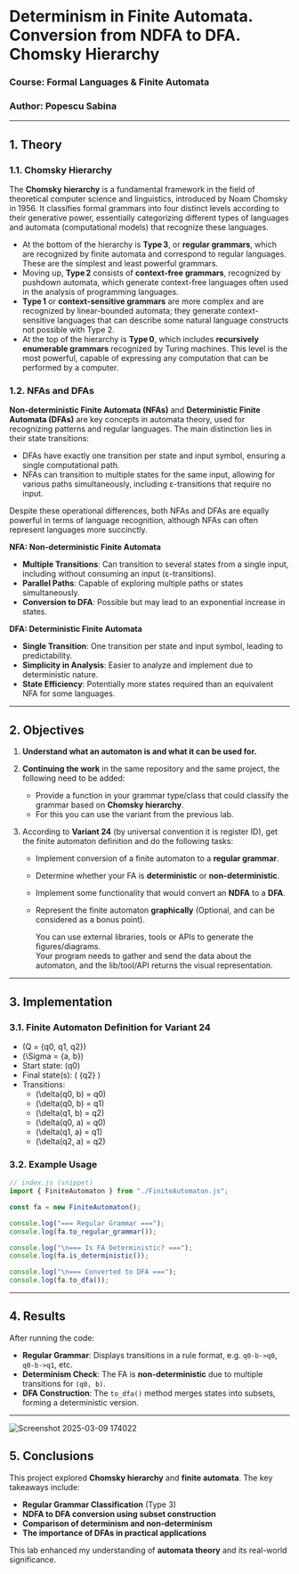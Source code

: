 # Determinism in Finite Automata. Conversion from NDFA to DFA. Chomsky Hierarchy

### Course: Formal Languages & Finite Automata  
### Author: Popescu Sabina

---

## 1. Theory

### 1.1. Chomsky Hierarchy

The **Chomsky hierarchy** is a fundamental framework in the field of theoretical computer science
and linguistics, introduced by Noam Chomsky in 1956. It classifies formal grammars into four
distinct levels according to their generative power, essentially categorizing different types of
languages and automata (computational models) that recognize these languages.

- At the bottom of the hierarchy is **Type 3**, or **regular grammars**, which are recognized by finite
  automata and correspond to regular languages. These are the simplest and least powerful
  grammars.
- Moving up, **Type 2** consists of **context-free grammars**, recognized by pushdown automata, which
  generate context-free languages often used in the analysis of programming languages.
- **Type 1** or **context-sensitive grammars** are more complex and are recognized by linear-bounded
  automata; they generate context-sensitive languages that can describe some natural language
  constructs not possible with Type 2.
- At the top of the hierarchy is **Type 0**, which includes **recursively enumerable grammars** recognized
  by Turing machines. This level is the most powerful, capable of expressing any computation that can
  be performed by a computer.

### 1.2. NFAs and DFAs

**Non-deterministic Finite Automata (NFAs)** and **Deterministic Finite Automata (DFAs)** are key concepts
in automata theory, used for recognizing patterns and regular languages. The main distinction lies in their
state transitions:

- DFAs have exactly one transition per state and input symbol, ensuring a single computational path.
- NFAs can transition to multiple states for the same input, allowing for various paths simultaneously,
  including ε-transitions that require no input.

Despite these operational differences, both NFAs and DFAs are equally powerful in terms of language
recognition, although NFAs can often represent languages more succinctly.

**NFA: Non-deterministic Finite Automata**
- **Multiple Transitions**: Can transition to several states from a single input, including
  without consuming an input (ε-transitions).
- **Parallel Paths**: Capable of exploring multiple paths or states simultaneously.
- **Conversion to DFA**: Possible but may lead to an exponential increase in states.

**DFA: Deterministic Finite Automata**
- **Single Transition**: One transition per state and input symbol, leading to predictability.
- **Simplicity in Analysis**: Easier to analyze and implement due to deterministic nature.
- **State Efficiency**: Potentially more states required than an equivalent NFA for some
  languages.

---

## 2. Objectives

1. **Understand what an automaton is and what it can be used for.**

2. **Continuing the work** in the same repository and the same project, the following need to be added:
   - Provide a function in your grammar type/class that could classify the grammar
     based on **Chomsky hierarchy**.
   - For this you can use the variant from the previous lab.

3. According to **Variant 24** (by universal convention it is register ID), get the
   finite automaton definition and do the following tasks:
   - Implement conversion of a finite automaton to a **regular grammar**.
   - Determine whether your FA is **deterministic** or **non-deterministic**.
   - Implement some functionality that would convert an **NDFA** to a **DFA**.
   - Represent the finite automaton **graphically** (Optional, and can be considered as a
     bonus point).

     You can use external libraries, tools or APIs to generate the figures/diagrams.  
     Your program needs to gather and send the data about the automaton, and the lib/tool/API
     returns the visual representation.

---

## 3. Implementation

### 3.1. Finite Automaton Definition for Variant 24

- \(Q = \{q0, q1, q2\}\)
- \(\Sigma = \{a, b\}\)
- Start state: \(q0\)
- Final state(s): \( \{q2\} \)
- Transitions:
  - \(\delta(q0, b) = q0\)
  - \(\delta(q0, b) = q1\)
  - \(\delta(q1, b) = q2\)
  - \(\delta(q0, a) = q0\)
  - \(\delta(q1, a) = q1\)
  - \(\delta(q2, a) = q2\)

### 3.2. Example Usage

```js
// index.js (snippet)
import { FiniteAutomaton } from "./FiniteAutomaton.js";

const fa = new FiniteAutomaton();

console.log("=== Regular Grammar ===");
console.log(fa.to_regular_grammar());

console.log("\n=== Is FA Deterministic? ===");
console.log(fa.is_deterministic());

console.log("\n=== Converted to DFA ===");
console.log(fa.to_dfa());
```

---

## 4. Results

After running the code:

- **Regular Grammar**: Displays transitions in a rule format, e.g. `q0-b->q0`, `q0-b->q1`, etc.
- **Determinism Check**: The FA is **non-deterministic** due to multiple transitions for `(q0, b)`.
- **DFA Construction**: The `to_dfa()` method merges states into subsets, forming a deterministic version.

---
![Screenshot 2025-03-09 174022](https://github.com/user-attachments/assets/bb79d6d6-30c6-49a5-9013-7edfeae1f67a)

## 5. Conclusions

This project explored **Chomsky hierarchy** and **finite automata**. The key takeaways include:

- **Regular Grammar Classification** (Type 3)  
- **NDFA to DFA conversion using subset construction**  
- **Comparison of determinism and non-determinism**  
- **The importance of DFAs in practical applications**  

This lab enhanced my understanding of **automata theory** and its real-world significance.
